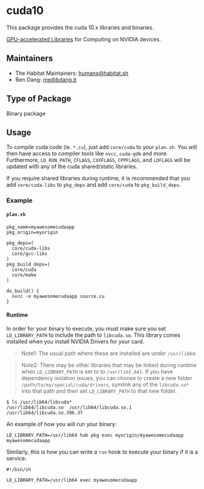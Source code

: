 # cuda10

This package provides the cuda 10.x libraries and binaries.

[GPU-accelerated Libraries](https://developer.nvidia.com/cuda-zone) for Computing on NVIDIA devices.

## Maintainers

* The Habitat Maintainers: <humans@habitat.sh>
* Ben Dang: <me@bdang.it>

## Type of Package

Binary package

## Usage

To compile cuda code (ie. `*.cu`), just add `core/cuda` to your `plan.sh`.  You will then have
access to compiler tools like `nvcc`, `cuda-gdb` and more.  Furthermore, `LD_RUN_PATH`, `CFLAGS`,
`CXXFLAGS`, `CPPFLAGS`, and `LDFLAGS` will be updated with any of the cuda shared/static libraries.

If you require shared libraries during runtime, it is recommended that you add `core/cuda-libs` to
`pkg_deps` and add `core/cuda` to `pkg_build_deps`.

### Example

#### `plan.sh`

```shell
pkg_name=myawesomecudaapp
pkg_origin=myorigin

pkg_deps=(
  core/cuda-libs
  core/gcc-libs
)
pkg_build_deps=(
  core/cuda
  core/make
)

do_build() {
  nvcc -o myawesomecudaapp source.cu
}
```

#### Runtime

In order for your binary to execute, you must make sure you set `LD_LIBRARY_PATH` to include the
path to `libcuda.so`.  This library comes installed when you install NVIDIA Drivers for your card.

> Note1: The usual path where these are installed are under `/usr/lib64`:

> Note2: There may be other libraries that may be linked during runtime when `LD_LIBRARY_PATH` is
         set to to `/usr/lib{,64}`.  If you have dependency isolation issues, you can choose to
         create a new folder `/path/to/my/special/cuda/drivers`, symlink any of the `libcuda.so*`
         into that path and then set `LD_LIBRARY_PATH` to that new folder.

```shell
$ ls /usr/lib64/libcuda*
/usr/lib64/libcuda.so  /usr/lib64/libcuda.so.1  /usr/lib64/libcuda.so.396.37
```

An example of how you will run your binary:

```shell
LD_LIBRARY_PATH=/usr/lib64 hab pkg exec myorigin/myawesomecudaapp myawesomecudaapp
```

Similarly, this is how you can write a `run` hook to execute your binary if it is a service:

```shell
#!/bin/sh

LD_LIBRARY_PATH=/usr/lib64 exec myawesomecudaapp
```
